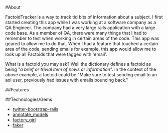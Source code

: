 #About

FactoidTracker is a way to track tid bits of information about a subject. I first started creating this app while I was working at a software company as a QA Engineer. The company had a very large rails application with a large code base. As a member of QA, there were many things that I had to remember to test when working in certain areas of the code. This app was geared to allow me to do that. When I had a feature that touched a certain area of the code, sending emails for example, this app would allow me to look up all Factoids that were tagged with 'email'. 

What is a factoid you may ask? Well the dictionary defines a factoid as being "*a brief or trivial item of news or information*". In the context of the above example, a factoid could be "Make sure to test sending email to an aol user, previously had issues with emails bouncing back." 




##Features


##Technologies/Gems 
* [twitter-bootstrap-rails](https://github.com/seyhunak/twitter-bootstrap-rails)
* [annotate_models](https://github.com/ctran/annotate_models)
* [factory_girl](https://github.com/thoughtbot/factory_girl)
* [faker](https://github.com/stympy/faker)
